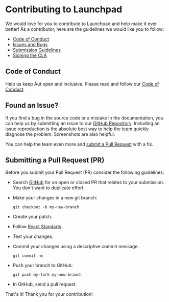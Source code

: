 # Contributing to Launchpad

We would love for you to contribute to Launchpad and help make it ever better!
As a contributor, here are the guidelines we would like you to follow:

- [Code of Conduct](#coc)
- [Issues and Bugs](#issue)
- [Submission Guidelines](#submit-pr)
- [Signing the CLA](#cla)

## <a name="coc"></a> Code of Conduct

Help us keep Āut open and inclusive. Please read and follow our [Code of Conduct](https://github.com/Aut-Labs/aut-integrate/blob/main/CODE_OF_CONDUCT.md).

## <a name="issue"></a> Found an Issue?

If you find a bug in the source code or a mistake in the documentation, you can help us by
submitting an issue to our [GitHub Repository](https://github.com/Aut-Labs/aut-integrate/issues). Including an issue
reproduction is the absolute best way to help the team quickly
diagnose the problem. Screenshots are also helpful.

You can help the team even more and [submit a Pull Request](#submit-pr) with a fix.

## <a name="submit-pr"></a> Submitting a Pull Request (PR)

Before you submit your Pull Request (PR) consider the following guidelines:

- Search [GitHub](https://github.com/Aut-Labs/aut-integrate/pulls) for an open or closed PR
  that relates to your submission. You don't want to duplicate effort.
- Make your changes in a new git branch:

  ```shell
  git checkout -b my-new-branch
  ```

- Create your patch.
- Follow [React Standarts](https://github.com/pillarstudio/standards/blob/master/reactjs-guidelines.md).
- Test your changes.
- Commit your changes using a descriptive commit message.

  ```shell
  git commit -m
  ```

- Push your branch to GitHub:

  ```shell
  git push my-fork my-new-branch
  ```

- In GitHub, send a pull request.

That's it! Thank you for your contribution!
